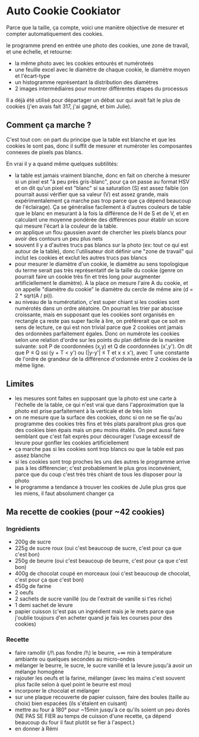 # Auto Cookie Cookiator
Parce que la taille, ça compte, voici une manière objective de mesurer et compter automatiquement des cookies.  
  
le programme prend en entrée une photo des cookies, une zone de travail, et une échelle, et retourne:
- la même photo avec les cookies entourés et numéroteés
- une feuille excel avec le diamètre de chaque cookie, le diamètre moyen et l'écart-type
- un histogramme représentant la distribution des diamètres
- 2 images intermédiaires pour montrer différentes étapes du processus

Il a déjà été utilisé pour départager un débat sur qui avait fait le plus de cookies (j'en avais fait 317, j'ai gagné, et bim Julie).

## Comment ça marche ?
C'est tout con: on part du principe que la table est blanche et que les cookies le sont pas, donc il suffit de mesurer et numéroter les composantes connexes de pixels pas blancs.  

En vrai il y a quand même quelques subtilités:
- la table est jamais vraiment blanche, donc en fait on cherche à mesurer si un pixel est "à peu près gris-blanc", pour ça on passe au format HSV et on dit qu'un pixel est "blanc" si sa saturation (S) est assez faible (on pourrait aussi vérifier que sa valeur (V) est assez grande, mais expérimentalement ça marche pas trop parce que ça dépend beaucoup de l'éclairage). Ça se généralise facilement à d'autres couleurs de table que le blanc en mesurant à la fois la différence de H de S et de V, et en calculant une moyenne pondérée des différences pour établir un score qui mesure l'écart à la couleur de la table.
- on applique un flou gaussien avant de chercher les pixels blancs pour avoir des contours un peu plus nets
- souvent il y a d'autres trucs pas blancs sur la photo (ex: tout ce qui est autour de la table), donc l'utilisateur doit définir une "zone de travail" qui inclut les cookies et exclut les autres trucs pas blancs
- pour mesurer le diamètre d'un cookie, le diamètre au sens topologique du terme serait pas très représentatif de la taille du cookie (genre on pourrait faire un cookie très fin et très long pour augmenter artificiellement le diamètre). À la place on mesure l'aire A du cookie, et on appelle "diamètre du cookie" le diamètre du cercle de même aire (d = 2 * sqrt(A / pi)).
- au niveau de la numérotation, c'est super chiant si les cookies sont numérotés dans un ordre aléatoire. On pourrait les trier par abscisse croissante, mais en supposant que les cookies sont organisés en rectangle ça reste pas super facile à lire, on préférerait que ce soit en sens de lecture, ce qui est non trivial parce que 2 cookies ont jamais des ordonnées parfaitement égales. Donc on numérote les cookies selon une relation d'ordre sur les points du plan définie de la manière suivante: soit P de coordonnées (x,y) et Q de coordonnées (x',y'). On dit que P ≤ Q ssi (y + T < y') ou (|y-y'| ≤ T et x ≤ x'), avec T une constante de l'ordre de grandeur de la différence d'ordonnée entre 2 cookies de la même ligne.

## Limites
- les mesures sont faites en supposant que la photo est une carte à l'échelle de la table, ce qui n'est vrai que dans l'approximation que la photo est prise parfaitement à la verticale et de très loin
- on ne mesure que la surface des cookies, donc si on ne se fie qu'au programme des cookies très fins et très plats paraitront plus gros que des cookies bien épais mais un peu moins étalés. On peut aussi faire semblant que c'est fait exprès pour décourager l'usage excessif de levure pour gonfler les cookies artificiellement
- ça marche pas si les cookies sont trop blancs ou que la table est pas assez blanche
- si les cookies sont trop proches les uns des autres le programme arrive pas à les différencier; c'est probablement le plus gros inconvénient, parce que du coup c'est très très chiant de tous les disposer pour la photo
- le programme a tendance à trouver les cookies de Julie plus gros que les miens, il faut absolument changer ça

## Ma recette de cookies (pour ~42 cookies)
### Ingrédients
- 200g de sucre
- 225g de sucre roux (oui c'est beaucoup de sucre, c'est pour ça que c'est bon)
- 250g de beurre (oui c'est beaucoup de beurre, c'est pour ça que c'est bon)
- 400g de chocolat coupé en morceaux (oui c'est beaucoup de chocolat, c'est pour ça que c'est bon)
- 450g de farine
- 2 oeufs
- 2 sachets de sucre vanillé (ou de l'extrait de vanille si t'es riche)
- 1 demi sachet de levure
- papier cuisson (c'est pas un ingrédient mais je le mets parce que j'oublie toujours d'en acheter quand je fais les courses pour des cookies)
### Recette
- faire ramollir (/!\ pas fondre /!\\) le beurre, +∞ min à température ambiante ou quelques secondes au micro-ondes
- mélanger le beurre, le sucre, le sucre vanillé et la levure jusqu'à avoir un mélange homogène
- rajouter les oeufs et la farine, mélanger (avec les mains c'est souvent plus facile selon à quel point le beurre est mou)
- incorporer le chocolat et mélanger
- sur une plaque recouverte de papier cuisson, faire des boules (taille au choix) bien espacées (ils s'étalent en cuisant)
- mettre au four à 180° pour ~15min jusqu'à ce qu'ils soient un peu dorés (NE PAS SE FIER au temps de cuisson d'une recette, ça dépend beaucoup du four il faut plutôt se fier à l'aspect.)
- en donner à Rémi
